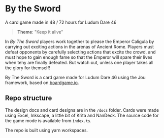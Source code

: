 # By the Sword

A card game made in 48 / 72 hours for Ludum Dare 46

> **Theme**: "Keep it alive"

In *By The Sword* players work together to please the Emperor Caligula
by carrying out exciting actions in the arenas of Ancient Rome. Players
must defeat opponents by carefully selecting actions that excite the
crowd, and must hope to gain enough fame so that the Emperor will spare
their lives when tehy are finally defeated. But watch out, unless one
player takes all the glory for themself!

By The Sword is a card game made for Ludum Dare 46 using the Jou framework,
based on [boardgame.io](https://boardgame.io).

## Repo structure

The design docs and card designs are in the `/docs` folder. Cards were made
using Excel, Inkscape, a little bit of Krita and NanDeck. The source code for
the game mode is available from `index.ts`. 

The repo is built using yarn workspaces. 
